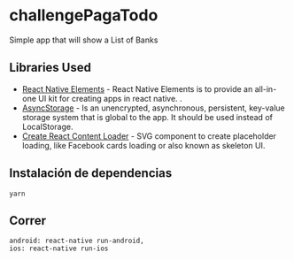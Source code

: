 challengePagaTodo
=================

Simple app that will show a List of Banks

Libraries Used
--------------
* [React Native Elements][0] -  React Native Elements is to provide an all-in-one UI kit for creating apps in react native. .
* [AsyncStorage][1] - Is an unencrypted, asynchronous, persistent, key-value storage system that is global to the app. It should be used instead of LocalStorage.
* [Create React Content Loader][2] - SVG component to create placeholder loading, like Facebook cards loading or also known as skeleton UI.

[0]: https://react-native-elements.github.io/react-native-elements/
[1]: https://reactnative.dev/docs/asyncstorage.html
[2]: https://github.com/danilowoz/react-content-loader#gettingstarted

## Instalación de dependencias

```
yarn
```

## Correr

```
android: react-native run-android,
ios: react-native run-ios
```

